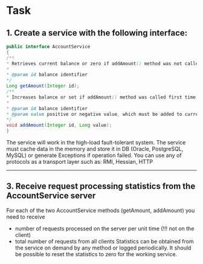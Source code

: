 # Task

## 1. Create a service with the following interface:
```java
public interface AccountService
{
/**
* Retrieves current balance or zero if addAmount() method was not called before for specified id
*
* @param id balance identifier
*/
Long getAmount(Integer id);
/**
* Increases balance or set if addAmount() method was called first time
*
* @param id balance identifier
* @param value positive or negative value, which must be added to current balance
*/
void addAmount(Integer id, Long value);
}
```
The service will work in the high-load fault-tolerant system.
The service must cache data in the memory and store it in DB (Oracle, PostgreSQL, MySQL)
or generate Exceptions if operation failed.
You can use any of protocols as a transport layer such as: RMI, Hessian, HTTP

------------------------------------------------------------------------------------------------------
## 3. Receive request processing statistics from the AccountService server
For each of the two AccountService methods (getAmount, addAmount) you need to receive
- number of requests processed on the server per unit time (!!! not on the client)
- total number of requests from all clients
Statistics can be obtained from the service on demand by any method
or logged periodically.
It should be possible to reset the statistics to zero for the working service.